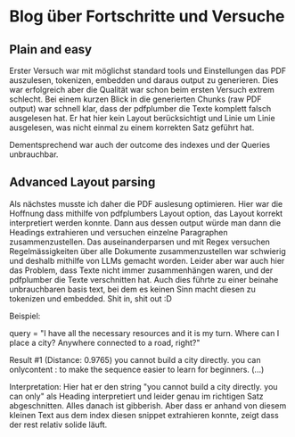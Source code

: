 # Blog über Fortschritte und Versuche

## Plain and easy

Erster Versuch war mit möglichst standard tools und Einstellungen das PDF auszulesen, tokenizen, embedden und daraus output zu generieren. Dies war erfolgreich aber die Qualität war schon beim ersten Versuch extrem schlecht. Bei einem kurzen Blick in die generierten Chunks (raw PDF output) war schnell klar, dass der pdfplumber die Texte komplett falsch ausgelesen hat. Er hat hier kein Layout berücksichtigt und Linie um Linie ausgelesen, was nicht einmal zu einem korrekten Satz geführt hat.

Dementsprechend war auch der outcome des indexes und der Queries unbrauchbar.

## Advanced Layout parsing

Als nächstes musste ich daher die PDF auslesung optimieren. Hier war die Hoffnung dass mithilfe von pdfplumbers Layout option, das Layout korrekt interpretiert werden konnte. Dann aus dessen output würde man dann die Headings extrahieren und versuchen einzelne Paragraphen zusammenzustellen. Das auseinanderparsen und mit Regex versuchen Regelmässigkeiten über alle Dokumente zusammenzustellen war schwierig und deshalb mithilfe von LLMs gemacht worden. Leider aber war auch hier das Problem, dass Texte nicht immer zusammenhängen waren, und der pdfplumber die Texte verschnitten hat. Auch dies führte zu einer beinahe unbrauchbaren basis text, bei dem es keinen Sinn macht diesen zu tokenizen und embedded. Shit in, shit out :D

Beispiel:

query = "I have all the necessary resources and it is my turn. Where can I place a city? Anywhere connected to a road, right?"

Result #1 (Distance: 0.9765)
you cannot build a city directly. you can onlycontent : to make the sequence easier to learn for beginners. (...)

Interpretation: Hier hat er den string "you cannot build a city directly. you can only" als Heading interpretiert und leider genau im richtigen Satz abgeschnitten. Alles danach ist gibberish. Aber dass er anhand von diesem kleinen Text aus dem index diesen snippet extrahieren konnte, zeigt dass der rest relativ solide läuft.
